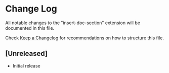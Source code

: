 # Change Log

All notable changes to the "insert-doc-section" extension will be documented in this file.

Check [Keep a Changelog](http://keepachangelog.com/) for recommendations on how to structure this file.

## [Unreleased]

- Initial release
